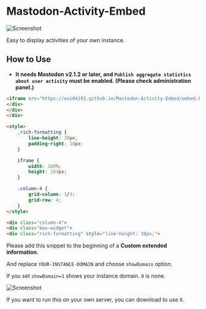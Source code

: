 Mastodon-Activity-Embed
===

![Screenshot](https://i.imgur.com/cVO0SRy.png)

Easy to display activities of your own instance.

## How to Use
- **It needs Mastodon v2.1.2 or later, and `Publish aggregate statistics about user activity` must be enabled. (Please check administration panel.)**

```html
<iframe src="https://eai04191.github.io/Mastodon-Activity-Embed/embed.html?domain=YOUR-INSTANCE-DOMAIN&showDomain=1" frameborder="0" scrolling="no"></iframe>
</div>
</div>
</div>

<style>
    .rich-formatting {
        line-height: 30px;
        padding-right: 10px;
    }

    iframe {
        width: 100%;
        height: 164px;
    }

    .column-4 {
        grid-column: 1/3;
        grid-row: 4;
    }
</style>

<div class="column-4">
<div class="box-widget">
<div class="rich-formatting" style="line-height: 30px;">
```
Please add this snippet to the beginning of a __Custom extended information__.

And replace `YOUR-INSTANCE-DOMAIN` and choose `showDomain` option.

If you set `showDomain=1` shows your instance domain. `0` is none.

![Screenshot](https://i.imgur.com/eUoRU4J.png)

If you want to run this on your own server, you can download to use it.
